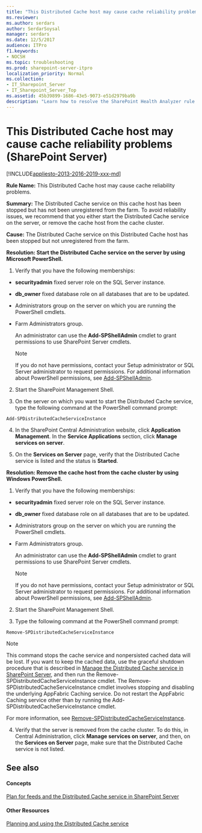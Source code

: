 ```yaml
---
title: "This Distributed Cache host may cause cache reliability problems (SharePoint Server)"
ms.reviewer: 
ms.author: serdars
author: SerdarSoysal
manager: serdars
ms.date: 12/5/2017
audience: ITPro
f1.keywords:
- NOCSH
ms.topic: troubleshooting
ms.prod: sharepoint-server-itpro
localization_priority: Normal
ms.collection:
- IT_Sharepoint_Server
- IT_Sharepoint_Server_Top
ms.assetid: 45b39899-1686-43e5-9073-e51d2979ba9b
description: "Learn how to resolve the SharePoint Health Analyzer rule: This Distributed Cache host may cause cache reliability problems, for SharePoint Server."
---
```


# This Distributed Cache host may cause cache reliability problems (SharePoint Server)

[!INCLUDE[appliesto-2013-2016-2019-xxx-md](../includes/appliesto-2013-2016-2019-xxx-md.md)]
  
 **Rule Name:** This Distributed Cache host may cause cache reliability problems. 
  
 **Summary:** The Distributed Cache service on this cache host has been stopped but has not been unregistered from the farm. To avoid reliability issues, we recommend that you either start the Distributed Cache service on the server, or remove the cache host from the cache cluster. 
  
 **Cause:** The Distributed Cache service on this Distributed Cache host has been stopped but not unregistered from the farm. 
  
 **Resolution: Start the Distributed Cache service on the server by using Microsoft PowerShell.**
  
1. Verify that you have the following memberships:
    
  - **securityadmin** fixed server role on the SQL Server instance. 
    
  - **db_owner** fixed database role on all databases that are to be updated. 
    
  - Administrators group on the server on which you are running the PowerShell cmdlets.
    
  - Farm Administrators group.
    
    An administrator can use the **Add-SPShellAdmin** cmdlet to grant permissions to use SharePoint Server cmdlets. 
    
    > [!NOTE]
    > If you do not have permissions, contact your Setup administrator or SQL Server administrator to request permissions. For additional information about PowerShell permissions, see [Add-SPShellAdmin](/powershell/module/sharepoint-server/Add-SPShellAdmin?view=sharepoint-ps). 
  
2. Start the SharePoint Management Shell.
    
3. On the server on which you want to start the Distributed Cache service, type the following command at the PowerShell command prompt:
    
  ```
  Add-SPDistributedCacheServiceInstance
  ```

4. In the SharePoint Central Administration website, click **Application Management**. In the **Service Applications** section, click **Manage services on server**. 
    
5. On the **Services on Server** page, verify that the Distributed Cache service is listed and the status is **Started**.
    
**Resolution: Remove the cache host from the cache cluster by using Windows PowerShell.**
  
1. Verify that you have the following memberships:
    
  - **securityadmin** fixed server role on the SQL Server instance. 
    
  - **db_owner** fixed database role on all databases that are to be updated. 
    
  - Administrators group on the server on which you are running the PowerShell cmdlets.
    
  - Farm Administrators group.
    
    An administrator can use the **Add-SPShellAdmin** cmdlet to grant permissions to use SharePoint Server cmdlets. 
    
    > [!NOTE]
    > If you do not have permissions, contact your Setup administrator or SQL Server administrator to request permissions. For additional information about PowerShell permissions, see [Add-SPShellAdmin](/powershell/module/sharepoint-server/Add-SPShellAdmin?view=sharepoint-ps). 
  
2. Start the SharePoint Management Shell.
    
3. Type the following command at the PowerShell command prompt:
    
  ```
  Remove-SPDistributedCacheServiceInstance
  ```

   > [!NOTE]
   > This command stops the cache service and nonpersisted cached data will be lost. If you want to keep the cached data, use the graceful shutdown procedure that is described in [Manage the Distributed Cache service in SharePoint Server](../administration/manage-the-distributed-cache-service.md), and then run the Remove-SPDistributedCacheServiceInstance cmdlet. The Remove-SPDistributedCacheServiceInstance cmdlet involves stopping and disabling the underlying AppFabric Caching service. Do not restart the AppFabric Caching service other than by running the Add-SPDistributedCacheServiceInstance cmdlet. 
  
For more information, see [Remove-SPDistributedCacheServiceInstance](/powershell/module/sharepoint-server/Remove-SPDistributedCacheServiceInstance?view=sharepoint-ps).
    
4. Verify that the server is removed from the cache cluster. To do this, in Central Administration, click **Manage services on server**, and then, on the **Services on Server** page, make sure that the Distributed Cache service is not listed. 
    
## See also
<a name="server"> </a>

#### Concepts

[Plan for feeds and the Distributed Cache service in SharePoint Server](../administration/plan-for-feeds-and-the-distributed-cache-service.md)
#### Other Resources

[Planning and using the Distributed Cache service](https://go.microsoft.com/fwlink/p/?LinkID=271302)

